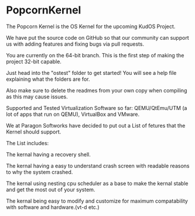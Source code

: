 # PopcornKernel




The Popcorn Kernel is the OS Kernel for the upcoming KudOS Project.


We have put the source code on GitHub so that our community can support us with adding features and fixing bugs via pull requests.

You are currently on the 64-bit branch. This is the first step of making the project 32-bit capable.

Just head into the "ostest" folder to get started!
You will see a help file explaining what the folders are for.

Also make sure to delete the readmes from your own copy when compiling
as this may cause issues.

Supported and Tested Virtualization Software so far: QEMU/QtEmu/UTM (a lot of apps that run on QEMU), VirtualBox and VMware.

We at Paragon Softworks have decided to put out a List of fetures that the Kernel should support.
  
The List includes:

The kernal having a recovery shell.

The kernal having a easy to understand crash screen with readable reasons to why the system crashed.

The kernal using nesting cpu scheduler as a base to make the kernal stable and get the most out of your system.

The kernal being easy to modify and customize for maximum compatability with software and hardware.(vt-d etc.)



